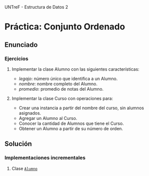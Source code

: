 UNTreF - Estructura de Datos 2

# Práctica: Conjunto Ordenado

## Enunciado

### Ejercicios

1. Implementar la clase Alumno con las siguientes características:
	* *legajo*: número único que identifica a un Alumno.
	* *nombre*: nombre completo del Alumno.
	* *promedio*: promedio de notas del Alumno.
	
2. Implementar la clase Curso con operaciones para:
	* Crear una instancia a partir del nombre del curso, sin alumnos asignados.
	* Agregar un Alumno al Curso.
	* Conocer la cantidad de Alumnos que tiene el Curso.
	* Obtener un Alumno a partir de su número de orden. 

## Solución

### Implementaciones incrementales

1. Clase [`Alumno`](../ejercicio-01/src/ar/edu/untref/edd2/conjuntos/Alumno.java)

